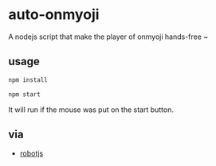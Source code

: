 # auto-onmyoji
A nodejs script that make the player of onmyoji hands-free ~

## usage
``` bash
npm install

npm start
```
It will run if the mouse was put on the start button.

## via
- [robotjs](https://github.com/octalmage/robotjs)